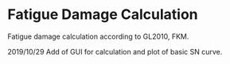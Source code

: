 # Fatigue Damage Calculation
Fatigue damage calculation according to GL2010, FKM.

2019/10/29
Add of GUI for calculation and plot of  basic SN curve.
